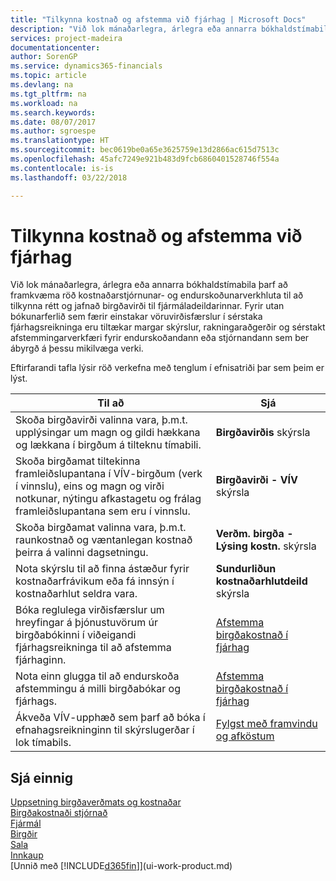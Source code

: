 ```yaml
---
title: "Tilkynna kostnað og afstemma við fjárhag | Microsoft Docs"
description: "Við lok mánaðarlegra, árlegra eða annarra bókhaldstímabila þarf að framkvæma röð kostnaðarstjórnunar- og endurskoðunarverkhluta til að tilkynna rétt og jafnað birgðavirði til fjármáladeildarinnar. Fyrir utan bókunarferlið sem færir einstakar vöruvirðisfærslur í sérstaka fjárhagsreikninga eru tiltækar margar skýrslur, rakningaraðgerðir og sérstakt afstemmingarverkfæri fyrir endurskoðandann eða stjórnandann sem ber ábyrgð á þessu mikilvæga verki."
services: project-madeira
documentationcenter: 
author: SorenGP
ms.service: dynamics365-financials
ms.topic: article
ms.devlang: na
ms.tgt_pltfrm: na
ms.workload: na
ms.search.keywords: 
ms.date: 08/07/2017
ms.author: sgroespe
ms.translationtype: HT
ms.sourcegitcommit: bec0619be0a65e3625759e13d2866ac615d7513c
ms.openlocfilehash: 45afc7249e921b483d9fcb6860401528746f554a
ms.contentlocale: is-is
ms.lasthandoff: 03/22/2018

---
```

# <a name="reporting-costs-and-reconciling-with-the-general-ledger"></a>Tilkynna kostnað og afstemma við fjárhag
Við lok mánaðarlegra, árlegra eða annarra bókhaldstímabila þarf að framkvæma röð kostnaðarstjórnunar- og endurskoðunarverkhluta til að tilkynna rétt og jafnað birgðavirði til fjármáladeildarinnar. Fyrir utan bókunarferlið sem færir einstakar vöruvirðisfærslur í sérstaka fjárhagsreikninga eru tiltækar margar skýrslur, rakningaraðgerðir og sérstakt afstemmingarverkfæri fyrir endurskoðandann eða stjórnandann sem ber ábyrgð á þessu mikilvæga verki.  

 Eftirfarandi tafla lýsir röð verkefna með tenglum í efnisatriði þar sem þeim er lýst.   

|**Til að**|**Sjá**|  
|------------|-------------|  
|Skoða birgðavirði valinna vara, þ.m.t. upplýsingar um magn og gildi hækkana og lækkana í birgðum á tilteknu tímabili.|**Birgðavirðis** skýrsla|  
|Skoða birgðamat tiltekinna framleiðslupantana í VÍV-birgðum (verk í vinnslu), eins og magn og virði notkunar, nýtingu afkastagetu og frálag framleiðslupantana sem eru í vinnslu.|**Birgðavirði - VÍV** skýrsla|  
|Skoða birgðamat valinna vara, þ.m.t. raunkostnað og væntanlegan kostnað þeirra á valinni dagsetningu.|**Verðm. birgða - Lýsing kostn.** skýrsla|  
|Nota skýrslu til að finna ástæður fyrir kostnaðarfrávikum eða fá innsýn í kostnaðarhlut seldra vara.|**Sundurliðun kostnaðarhlutdeild** skýrsla|  
|Bóka reglulega virðisfærslur um hreyfingar á þjónustuvörum úr birgðabókinni í viðeigandi fjárhagsreikninga til að afstemma fjárhaginn.|[Afstemma birgðakostnað í fjárhag](finance-how-to-post-inventory-costs-to-the-general-ledger.md)|  
|Nota einn glugga til að endurskoða afstemmingu á milli birgðabókar og fjárhags.|[Afstemma birgðakostnað í fjárhag](finance-how-to-post-inventory-costs-to-the-general-ledger.md)|  
|Ákveða VÍV-upphæð sem þarf að bóka í efnahagsreikninginn til skýrslugerðar í lok tímabils.|[Fylgst með framvindu og afköstum](projects-how-monitor-progress-performance.md)|

## <a name="see-also"></a>Sjá einnig  
[Uppsetning birgðaverðmats og kostnaðar](finance-set-up-inventory-valuation-and-costing.md)  
[Birgðakostnaði stjórnað](finance-manage-inventory-costs.md)  
[Fjármál](finance.md)  
[Birgðir](inventory-manage-inventory.md)   
[Sala](sales-manage-sales.md)   
[Innkaup](purchasing-manage-purchasing.md)  
[Unnið með [!INCLUDE[d365fin](includes/d365fin_md.md)]](ui-work-product.md)

